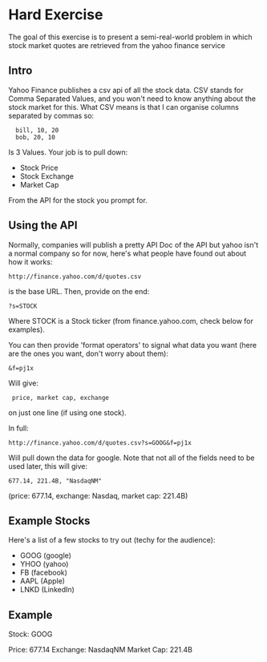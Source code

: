 Hard Exercise
===============

The goal of this exercise is to present a semi-real-world problem in which stock market quotes are retrieved from the yahoo finance service

## Intro ##

Yahoo Finance publishes a csv api of all the stock data. CSV stands for Comma Separated Values, and you won't need to know anything about the stock market for this. What CSV means is that I can organise columns separated by commas so:

      bill, 10, 20
      bob, 20, 10

Is 3 Values. Your job is to pull down:

- Stock Price
- Stock Exchange
- Market Cap

From the API for the stock you prompt for.

## Using the API ##

Normally, companies will publish a pretty API Doc of the API but yahoo isn't a normal company so for now, here's what people have found out about how it works:

    http://finance.yahoo.com/d/quotes.csv

is the base URL. Then, provide on the end:

    ?s=STOCK

Where STOCK is a Stock ticker (from finance.yahoo.com, check below for examples).

You can then provide 'format operators' to signal what data you want (here are the ones you want, don't worry about them):
    
    &f=pj1x

Will give:

     price, market cap, exchange

on just one line (if using one stock).

In full:

    http://finance.yahoo.com/d/quotes.csv?s=GOOG&f=pj1x

Will pull down the data for google. Note that not all of the fields need to be used later, this will give:

    677.14, 221.4B, "NasdaqNM"

(price: 677.14, exchange: Nasdaq, market cap: 221.4B)


## Example Stocks ##

Here's a list of a few stocks to try out (techy for the audience):

- GOOG (google)
- YHOO (yahoo)
- FB (facebook)
- AAPL (Apple)
- LNKD (LinkedIn)

## Example ##

   Stock: GOOG
   
   Price: 677.14
   Exchange: NasdaqNM
   Market Cap: 221.4B
